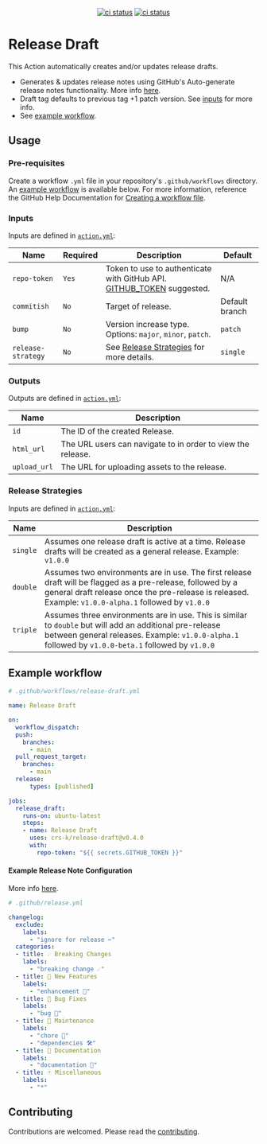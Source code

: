 <p align="center">
  <a href="https://github.com/crs-k/release-draft/actions"><img alt="ci status" src="https://github.com/crs-k/release-draft/actions/workflows/ci.yml/badge.svg"></a>
  <a href="https://github.com/crs-k/release-draft/actions"><img alt="ci status" src="https://github.com/crs-k/release-draft/actions/workflows/codeql-analysis.yml/badge.svg"></a>
</p>

# Release Draft

This Action automatically creates and/or updates release drafts.
* Generates & updates release notes using GitHub's Auto-generate release notes functionality. More info [here](https://docs.github.com/en/repositories/releasing-projects-on-github/automatically-generated-release-notes).
* Draft tag defaults to previous tag +1 patch version. See [inputs](https://github.com/crs-k/release-draft#inputs) for more info.
* See [example workflow](https://github.com/crs-k/release-draft#example-workflow).

## Usage

### Pre-requisites
Create a workflow `.yml` file in your repository's `.github/workflows` directory. An [example workflow](#example-workflow) is available below. For more information, reference the GitHub Help Documentation for [Creating a workflow file](https://help.github.com/en/articles/configuring-a-workflow#creating-a-workflow-file).

### Inputs
Inputs are defined in [`action.yml`](action.yml):

| Name | Required | Description | Default |
| ---- | -------- | ----------- | ------- |
| `repo-token` | `Yes`| Token to use to authenticate with GitHub API. [GITHUB_TOKEN](https://docs.github.com/en/actions/security-guides/automatic-token-authentication#about-the-github_token-secret) suggested. | N/A |
| `commitish` | `No` | Target of release. | Default branch |
| `bump` | `No` | Version increase type. Options: `major`, `minor`, `patch`. | `patch`
| `release-strategy` | `No` | See [Release Strategies](#release-strategies) for more details. | `single`

### Outputs
Outputs are defined in [`action.yml`](action.yml):

| Name | Description |
| ---- | ----------- |
| `id` | The ID of the created Release. |
| `html_url` | The URL users can navigate to in order to view the release. |
| `upload_url` | The URL for uploading assets to the release. |

### Release Strategies
Inputs are defined in [`action.yml`](action.yml):

| Name | Description |
| ---- | ----------- |
| `single` | Assumes one release draft is active at a time. Release drafts will be created as a general release. Example: `v1.0.0` |
| `double` | Assumes two environments are in use. The first release draft will be flagged as a pre-release, followed by a general draft release once the pre-release is released. Example: `v1.0.0-alpha.1` followed by `v1.0.0` |
| `triple` | Assumes three environments are in use. This is similar to `double` but will add an additional pre-release between general releases. Example: `v1.0.0-alpha.1` followed by `v1.0.0-beta.1` followed by `v1.0.0` |

## Example workflow

```yaml
# .github/workflows/release-draft.yml

name: Release Draft

on:
  workflow_dispatch:
  push:
    branches:
      - main
  pull_request_target:
    branches:
      - main
  release:
      types: [published]

jobs:
  release_draft:
    runs-on: ubuntu-latest
    steps:
    - name: Release Draft
      uses: crs-k/release-draft@v0.4.0
      with:
        repo-token: "${{ secrets.GITHUB_TOKEN }}"
```
#### Example Release Note Configuration

More info [here](https://docs.github.com/en/repositories/releasing-projects-on-github/automatically-generated-release-notes#configuring-automatically-generated-release-notes).

```yaml
# .github/release.yml

changelog:
  exclude:
    labels:
      - "ignore for release ✂️"
  categories:
  - title: ☄️ Breaking Changes
    labels:
      - "breaking change ☄️"
  - title: 🎉 New Features 
    labels:
      - "enhancement 💎"
  - title: 🐛 Bug Fixes
    labels:
      - "bug 🐛"
  - title: 🧰 Maintenance
    labels: 
      - "chore 🧹"
      - "dependencies 🛠"
  - title: 📓 Documentation
    labels: 
      - "documentation 📓"
  - title: 🃏 Miscellaneous
    labels:
      - "*"
```

## Contributing
Contributions are welcomed. Please read the [contributing](https://github.com/crs-k/release-draft/blob/main/CONTRIBUTING.md).
